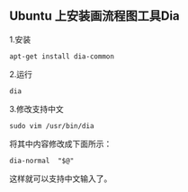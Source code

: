 ## Ubuntu 上安装画流程图工具Dia

1.安装


	apt-get install dia-common


2.运行

	dia
		
3.修改支持中文

	sudo vim /usr/bin/dia

将其中内容修改成下面所示：

	dia-normal  "$@"

这样就可以支持中文输入了。
	